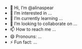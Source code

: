 - 👋 Hi, I’m @alinaspear
- 👀 I’m interested in ...
- 🌱 I’m currently learning ...
- 💞️ I’m looking to collaborate on ...
- 📫 How to reach me ...
- 😄 Pronouns: ...
- ⚡ Fun fact: ...

<!---
alinaspear/alinaspear is a ✨ special ✨ repository because its `README.md` (this file) appears on your GitHub profile.
You can click the Preview link to take a look at your changes.
--->
